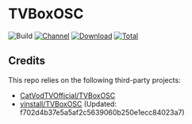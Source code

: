 # TVBoxOSC

![Build](https://shields.io/github/actions/workflow/status/yinstall/TVBoxOSC-Release/test.yml?branch=master&logo=github&label=Build)
[![Channel](https://img.shields.io/badge/Follow-Telegram-blue.svg?logo=telegram)](https://t.me/TVBoxOSC)
[![Download](https://img.shields.io/github/v/release/yinstall/TVBoxOSC-Release?color=orange&logoColor=orange&label=Download&logo=DocuSign)](https://github.com/yinstall/TVBoxOSC-Release/releases/latest) 
[![Total](https://shields.io/github/downloads/yinstall/TVBoxOSC-Release/total?logo=Bookmeter&label=Counts&logoColor=yellow&color=yellow)](https://github.com/yinstall/TVBoxOSC-Release/releases)

## Credits
This repo relies on the following third-party projects:
- [CatVodTVOfficial/TVBoxOSC](https://github.com/CatVodTVOfficial/TVBoxOSC)
- [yinstall/TVBoxOSC](https://github.com/yinstall/TVBoxOSC) (Updated: f702d4b37e5a5af2c5639060b250e1ecc84023a7)
